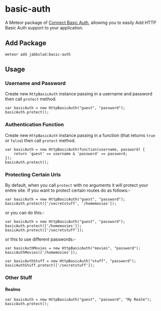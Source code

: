 # basic-auth

A Meteor package of [Connect Basic Auth](http://www.senchalabs.org/connect/basicAuth.html), allowing you to easily Add HTTP Basic Auth support to your application.



## Add Package 

`meteor add jabbslad:basic-auth`

## Usage

### Username and Password

Create new `HttpBasicAuth` instance passing in a username and password then call `protect` method.

    var basicAuth = new HttpBasicAuth("guest", "password");
    basicAuth.protect();

### Authentication Function

Create new `HttpBasicAuth` instance passing in a function (that returns `true` or `false`) then call `protect` method.

    var basicAuth = new HttpBasicAuth(function(username, password) {
        return 'guest' == username & 'password' == password;
    });
    basicAuth.protect();
    
### Protecting Certain Urls

By default, when you call `protect` with no arguments it will protect your entire site. If you want to protect certain routes do as follows:-

	var basicAuth = new HttpBasicAuth("guest", "password");
    basicAuth.protect(['/secretstuff', '/homemovies']);

or you can do this:-

	var basicAuth = new HttpBasicAuth("guest", "password");
    basicAuth.protect(['/homemovies']);
    basicAuth.protect(['/secretstuff']);
    
or this to use different passwords:-

    var basicAuthMovies = new HttpBasicAuth("movies", "password");
    basicAuthMovies(['/homemovies']);
    
    var basicAuthStuff = new HttpBasicAuth("stuff", "password");
    basicAuthStuff.protect(['/secretstuff']);

    
### Other Stuff

#### Realms

	var basicAuth = new HttpBasicAuth("guest", "password", "My Realm");
    basicAuth.protect();

    
